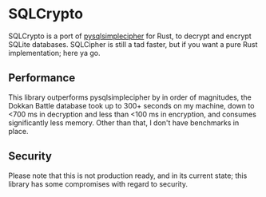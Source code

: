 # SQLCrypto
SQLCrypto is a port of [pysqlsimplecipher](https://github.com/bssthu/pysqlsimplecipher) for Rust, to decrypt and encrypt SQLite databases. SQLCipher is still a tad faster, but if you want a pure Rust implementation; here ya go.

## Performance
This library outperforms pysqlsimplecipher by in order of magnitudes, the Dokkan Battle database took up to 300+ seconds on my machine, down to <700 ms in decryption and less than <100 ms in encryption, and consumes significantly less memory.
Other than that, I don't have benchmarks in place.

## Security
Please note that this is not production ready, and in its current state; this library has some compromises with regard to security.